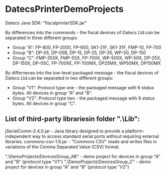 # DatecsPrinterDemoProjects

Datecs Java SDK: "fiscalprinterSDK.jar"

By differences into the commands - the fiscal devices of Datecs Ltd.can be separated in three different groups:
 - Group "A": FP-800, FP-2000, FP-650, SK1-21F, SK1-31F, FMP-10, FP-700
 - Group "B": DP-05, DP-05B, DP-15, DP-25, DP-35, WP-50, DP-150
 - Group "C": FMP-350X, FMP-55X, FP-700X, WP-500X, WP-50X, DP-25X, DP-150X, DP-05C, FP-700XE, FP-700MX, DP25MX, WP50MX, DP150MX

By differneces into the low-level packaged message - the fiscal devices of Datecs Ltd.can be separated in two different groups:
 - Group "V1": Protocol type one - the packaged message with 6 status bytes. All devices in group "A" and "B".
 - Group "V2": Protocol type two - the packaged message with 8 status bytes. All devices in group "C".



List of third-party librariesin folder ".\Lib":
-------------------------------------------------------------
jSerialComm-2.4.0.jar - Java library designed to provide a platform-independent way to access standard serial ports without requiring external libraries.
commons-csv-1.6.jar - "Commons CSV" reads and writes files in variations of the Comma Separated Value (CSV) format.

".\DemoProjects\DevicesGroup_AB" - demo project for devices in group "A" and "B" (protocol type "V1")
".\DemoProjects\DevicesGroup_C" - demo project for devices in group "A" and "B" (protocol type "V2")

